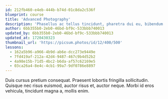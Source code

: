 ```yaml
---
id: 212fb460-e4eb-444b-b74d-01c8da2c536f
blueprint: course
title: 'Advanced Photography'
description: 'Phasellus ac tellus tincidunt, pharetra dui eu, bibendum nulla.'
author: 6bb355b0-2eb0-46bd-bf9c-533bbb740013
updated_by: 6bb355b0-2eb0-46bd-bf9c-533bbb740013
updated_at: 1720430323
thumbnail_url: 'https://picsum.photos/id/12/400/500'
lessons:
  - 162a5b96-a966-4b9d-ab6e-dcc273e9449e
  - 7fd419af-212a-42d4-9487-467c9b4d52b2
  - 4a98e15b-71d5-4bc2-b6da-af57c62169e5
  - 03ca26a4-8e4c-4cb1-99a7-9df0786e8897
---
```

Duis cursus pretium consequat. Praesent lobortis fringilla sollicitudin. Quisque nec risus euismod, auctor risus et, auctor neque. Morbi id eros vehicula, tincidunt magna a, mollis enim.
